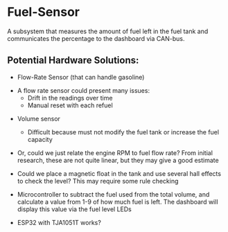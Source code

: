 # Fuel-Sensor

A subsystem that measures the amount of fuel left in the fuel tank and communicates the percentage to the dashboard via CAN-bus.

## Potential Hardware Solutions:
* Flow-Rate Sensor (that can handle gasoline)
 - A flow rate sensor could present many issues:
   * Drift in the readings over time
   * Manual reset with each refuel
  
* Volume sensor
  * Difficult because must not modify the fuel tank or increase the fuel capacity
 
* Or, could we just relate the engine RPM to fuel flow rate? From initial research, these are not quite linear, but they may give a good estimate

* Could we place a magnetic float in the tank and use several hall effects to check the level? This may require some rule checking

* Microcontroller to subtract the fuel used from the total volume, and calculate a value from 1-9 of how much fuel is left. The dashboard will display this value via the fuel level LEDs
* ESP32 with TJA1051T works?
